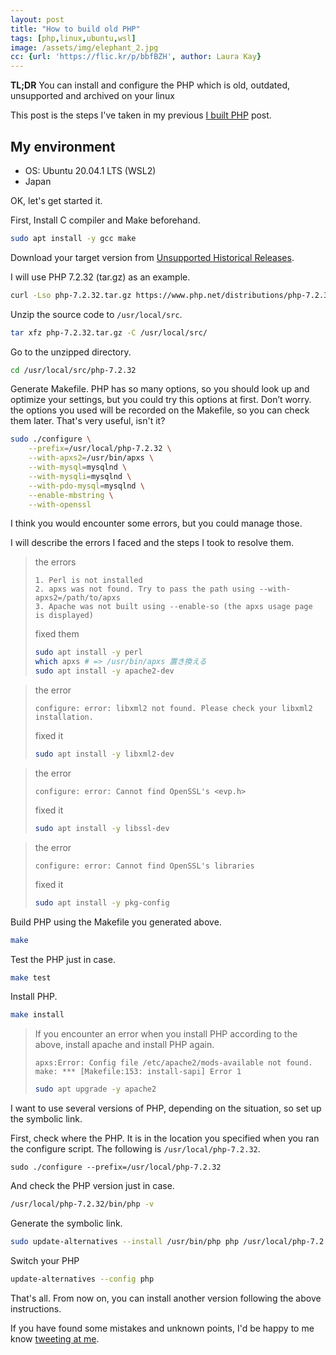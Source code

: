 ```yaml
---
layout: post
title: "How to build old PHP"
tags: [php,linux,ubuntu,wsl]
image: /assets/img/elephant_2.jpg
cc: {url: 'https://flic.kr/p/bbfBZH', author: Laura Kay}
---
```


**TL;DR** You can install and configure the PHP which is old, outdated, unsupported and archived on your linux

This post is the steps I've taken in my previous [I built PHP](/i-built-php.html) post.

## My environment

- OS: Ubuntu 20.04.1 LTS (WSL2)
- Japan

OK, let's get started it.

First, Install C compiler and Make beforehand.

```bash
sudo apt install -y gcc make
```

Download your target version from [Unsupported Historical Releases](https://www.php.net/releases/).

I will use PHP 7.2.32 (tar.gz) as an example.

```bash
curl -Lso php-7.2.32.tar.gz https://www.php.net/distributions/php-7.2.32.tar.gz
```

Unzip the source code to `/usr/local/src`.

```bash
tar xfz php-7.2.32.tar.gz -C /usr/local/src/
```

Go to the unzipped directory.

```bash
cd /usr/local/src/php-7.2.32
```

Generate Makefile.
PHP has so many options, so you should look up and optimize your settings, but you could try this options at first.
Don’t worry. the options you used will be recorded on the Makefile, so you can check them later. That's very useful, isn't it?

```bash
sudo ./configure \
    --prefix=/usr/local/php-7.2.32 \
    --with-apxs2=/usr/bin/apxs \
    --with-mysql=mysqlnd \
    --with-mysqli=mysqlnd \
    --with-pdo-mysql=mysqlnd \
    --enable-mbstring \
    --with-openssl
```

I think you would encounter some errors, but you could manage those.

I will describe the errors I faced and the steps I took to resolve them.

> the errors
> ```
> 1. Perl is not installed
> 2. apxs was not found. Try to pass the path using --with-apxs2=/path/to/apxs
> 3. Apache was not built using --enable-so (the apxs usage page is displayed)
> ```
> fixed them
> ```bash
> sudo apt install -y perl
> which apxs # => /usr/bin/apxs 置き換える
> sudo apt install -y apache2-dev
> ```

> the error
> ```
> configure: error: libxml2 not found. Please check your libxml2 installation.
> ```
> fixed it
> ```bash
> sudo apt install -y libxml2-dev
> ```

> the error
> ```
> configure: error: Cannot find OpenSSL's <evp.h>
> ```
> fixed it
> ```bash
> sudo apt install -y libssl-dev
> ```

> the error
> ```
> configure: error: Cannot find OpenSSL's libraries
> ```
> fixed it
> ```bash
> sudo apt install -y pkg-config
> ```

Build PHP using the Makefile you generated above.

```bash
make
```

Test the PHP just in case.

```bash
make test
```

Install PHP.

```bash
make install
```

> If you encounter an error when you install PHP according to the above, install apache and install PHP again. 
> ```
> apxs:Error: Config file /etc/apache2/mods-available not found.
> make: *** [Makefile:153: install-sapi] Error 1
> ```
> ```bash
> sudo apt upgrade -y apache2
> ```

I want to use several versions of PHP, depending on the situation, so set up the symbolic link.

First, check where the PHP. It is in the location you specified when you ran the configure script.
The following is `/usr/local/php-7.2.32`.

```
sudo ./configure --prefix=/usr/local/php-7.2.32
```

And check the PHP version just in case.

```bash
/usr/local/php-7.2.32/bin/php -v
```

Generate the symbolic link.

```bash
sudo update-alternatives --install /usr/bin/php php /usr/local/php-7.2.32/bin/php 72
```

Switch your PHP

```bash
update-alternatives --config php
```

That's all. From now on, you can install another version following the above instructions.

If you have found some mistakes and unknown points, I'd be happy to me know [tweeting at me](https://twitter.com/intent/tweet?text=%40yawnkinsfolk).